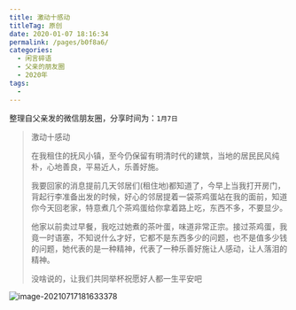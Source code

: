 ```yaml
---
title: 激动十感动
titleTag: 原创
date: 2020-01-07 18:16:34
permalink: /pages/b0f8a6/
categories:
  - 闲言碎语
  - 父亲的朋友圈
  - 2020年
tags:
  - 
---
```

整理自父亲发的微信朋友圈，分享时间为：`1月7日`

> 激动十感动
>
> 在我租住的抚风小镇，至今仍保留有明清时代的建筑，当地的居民民风纯朴，心地善良，平易近人，乐善好施。
>
> 我要回家的消息提前几天邻居们(租住地)都知道了，今早上当我打开房门，背起行李准备出发的时候，好心的邻居提着一袋茶鸡蛋站在我的面前，知道你今天回老家，特意煮几个茶鸡蛋给你拿着路上吃，东西不多，不要显少。
>
> 他家以前卖过早餐，我吃过她煮的茶叶蛋，味道非常正宗。接过茶鸡蛋，我竟一时语塞，不知说什么才好，它都不是东西多少的问题，也不是值多少钱的问题，她代表的是一种精神，代表了一种乐善好施让人感动，让人落泪的精神。
>
> 没啥说的，让我们共同举杯祝愿好人都一生平安吧

![image-20210717181633378](http://t.eryajf.net/imgs/2021/09/278a3c2d41cbab5a.jpg)